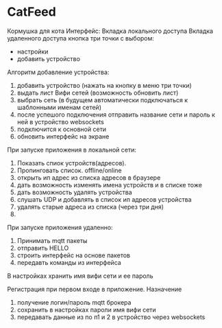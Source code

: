 # CatFeed
Кормушка для кота
Интерфейс:
Вкладка локального доступа
Вкладка удаленного доступа
кнопка три точки с выбором:
- настройки
- добавить устройство

Алгоритм добавление устройства:
1. добавить устройство (нажать на кнопку в меню три точки)
2. выдать лист Вифи сетей (возможность обновить лист)
3. выбрать сеть (в будущем автоматически подключаться к шаблонными именам сетей)
4. после успешого подключения отправить название сети и пароль к ней в устройство websockets
5. подключится к основной сети
6. обновить интерфейс на экране

При запуске приложения в локальной сети:
1. Показать спиок устройств(адресов). 
2. Пропинговать список. offline/online 
3. открыть ип адрес из списка адресов в браузере
4. дать возможность изменять имена устройств и в списке тоже
5. дать возможность удалять устройства
6. слушать UDP и добавлять в список ип адресов устройства
7. удалять старые адреса из списка (через три дня)
8. 

При запуске приложения удаленно:
1. Принимать mqtt пакеты
2. отправить HELLO
3. строить интерфейс на основе пакетов
4. передавть команды из интерфейса

В настройках хранить имя вифи сети и ее пароль

Регистрация при первом входе в приложение. Назначение
1. получение логин/пароль mqtt брокера
2. сохранить в настройках пароли имя вифи сети
3. передавать данные из по п1 и 2 в устройство через websockets
